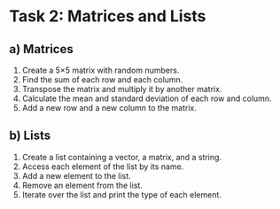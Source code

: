 # Task 2: Matrices and Lists

## a) Matrices

1. Create a 5×5 matrix with random numbers.
2. Find the sum of each row and each column.
3. Transpose the matrix and multiply it by another matrix.
4. Calculate the mean and standard deviation of each row and column.
5. Add a new row and a new column to the matrix.

## b) Lists

1. Create a list containing a vector, a matrix, and a string.
2. Access each element of the list by its name.
3. Add a new element to the list.
4. Remove an element from the list.
5. Iterate over the list and print the type of each element.
